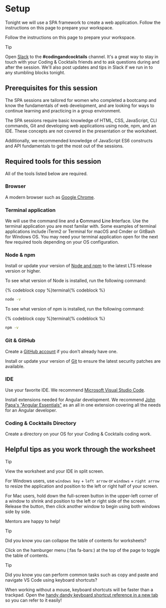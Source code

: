 # Setup

Tonight we will use a SPA framework to create a web application. Follow the instructions on this page to prepare your workspace.

Follow the instructions on this page to prepare your workspace.

>[!TIP]
>Open [Slack](http://kcwit.slack.com/) to the **#codingandcocktails** channel. It's a great way to stay in touch with your Coding & Cocktails friends and to ask questions during and after the session. We'll also post updates and tips in Slack if we run in to any stumbling blocks tonight.

## Prerequisites for this session

The SPA sessions are tailored for women who completed a bootcamp and know the fundamentals of web development, and are looking for ways to continue learning and practicing in a group environment.

The SPA sessions require basic knowledge of HTML, CSS, JavaScript, CLI commands, Git and developing web applications using node, npm, and an IDE. These concepts are not covered in the presentation or the worksheet.

Additionally, we recommended knowledge of JavaScript ES6 constructs and API fundamentals to get the most out of the sessions.

## Required tools for this session

All of the tools listed below are required.

### Browser

A modern browser such as [Google Chrome](https://www.google.com/chrome/browser/desktop/index.html).

### Terminal application

We will use the command line and a **C**ommand **L**ine **I**nterface. Use the terminal application you are most familar with. Some examples of terminal applications include iTerm2 or Terminal for macOS and Cmder or GitBash for Windows OS. You may need your terminal application open for the next few required tools depending on your OS configuration.

### Node & npm

Install or update your version of [Node and npm](https://nodejs.org/en) to the latest LTS release version or higher.

To see what version of Node is installed, run the following command:

{% codeblock copy %}terminal{% codeblock %}
```sh
node -v
```

To see what version of npm is installed, run the following command:

{% codeblock copy %}terminal{% codeblock %}
```sh
npm -v
```

### Git & GitHub

Create a [GitHub account](https://github.com/join?source=header-home) if you don't already have one.

Install or update your version of [Git](https://git-scm.com/downloads) to ensure the latest security patches are available.

### IDE

Use your favorite IDE. We recommend [Microsoft Visual Studio Code](https://code.visualstudio.com/download).

Install extensions needed for Angular development. We recommend [John Papa's "Angular Essentials"](https://marketplace.visualstudio.com/items?itemName=johnpapa.angular-essentials) as an all in one extension covering all the needs for an Angular developer.

### Coding & Cocktails Directory

Create a directory on your OS for your Coding & Cocktails coding work.

## Helpful tips as you work through the worksheet

>[!TIP]
>View the worksheet and your IDE in split screen. 
>
>For Windows users, use `windows key` + `left arrow` or `windows` + `right arrow` to resize the application and position to the left or right half of your screen.
>
>For Mac users, hold down the full-screen button in the upper-left corner of a window to shrink and position to the left or right side of the screen. Release the button, then click another window to begin using both windows side by side.
>
>Mentors are happy to help!

>[!TIP]
>Did you know you can collapse the table of contents for worksheets?
>
>Click on the hamburger menu (:fas fa-bars:) at the top of the page to toggle the table of contents.

>[!TIP]
>Did you know you can perform common tasks such as copy and paste and navigate VS Code using keyboard shortcuts?
>
>When working without a mouse, keyboard shortcuts will be faster than a trackpad. Open the [handy dandy keyboard shortcut reference in a new tab](/spa/references/ ':target=_blank') so you can refer to it easily!
